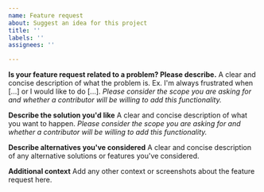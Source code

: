 ```yaml
---
name: Feature request
about: Suggest an idea for this project
title: ''
labels: ''
assignees: ''

---
```


**Is your feature request related to a problem? Please describe.**
A clear and concise description of what the problem is. Ex. I'm always frustrated when [...] or I would like to do [...]. *Please consider the scope you are asking for and whether a contributor will be willing to add this functionality.*

**Describe the solution you'd like**
A clear and concise description of what you want to happen. *Please consider the scope you are asking for and whether a contributor will be willing to add this functionality.*

**Describe alternatives you've considered**
A clear and concise description of any alternative solutions or features you've considered.

**Additional context**
Add any other context or screenshots about the feature request here.
